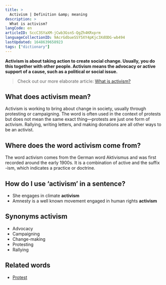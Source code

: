 ```yaml
---
title: >
  Activism | Definition &amp; meaning
description: >
  What is activism?
langCode: en
articleID: SccC3SYaXM-jCwb3GsnS-QgZh4KRxprm
languageCollectionID: 9AcrGdbueSSY5XY4pKjc3XdODG-wb494
lastUpdated: 1648639658923
tags: ["dictionary"]
---
```


**Activism is about taking action to create social change. Usually, you do this together with other people. Activism means the advocacy or active support of a cause, such as a political or social issue.**

> Check out our more elaborate article: [What is activism?](/theory/what-is-activism)

## What does activism mean?

Activism is working to bring about change in society, usually through protesting or campaigning. The word is often used in the context of protests but does not mean the same exact thing—protests are just one form of activism. Rallying, writing letters, and making donations are all other ways to be an activist.

## Where does the word activism come from?

The word activism comes from the German word Aktivismus and was first recorded around the early 1900s. It is a combination of active and the suffix -ism, which indicates a practice or doctrine.

## How do I use ‘activism’ in a sentence?

-   She engages in climate **activism**
-   Amnesty is a well known movement engaged in human rights **activism**

## **Synonyms activism**

-   Advocacy
-   Campaigning
-   Change-making
-   Protesting
-   Rallying

## Related words

-   [Protest](/dictionary/protest)